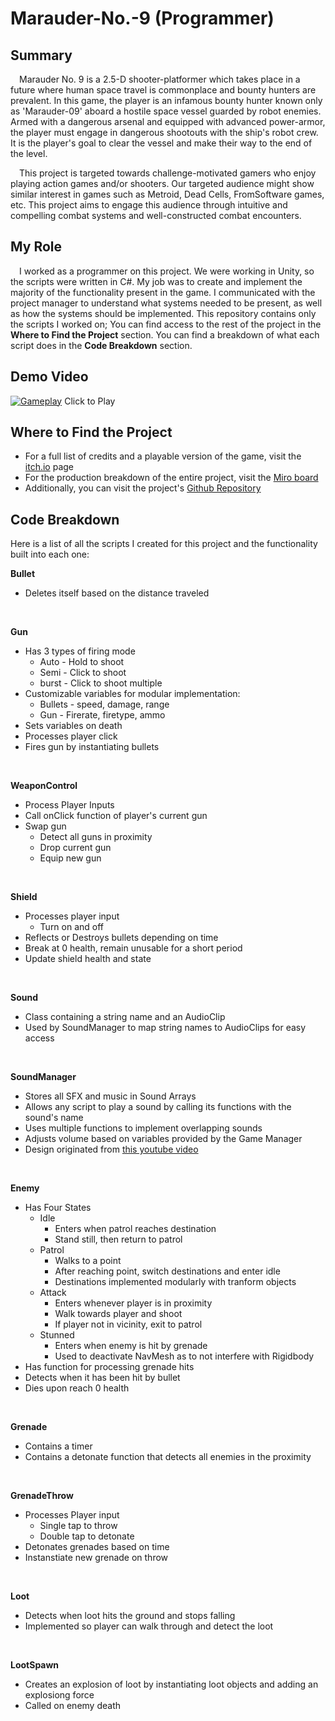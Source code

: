 # Marauder-No.-9 (Programmer)

## Summary 
&emsp;Marauder No. 9 is a 2.5-D shooter-platformer which takes place in a future where human space travel is commonplace and bounty hunters are prevalent. In this game, the player is an infamous bounty hunter known only as 'Marauder-09' aboard a hostile space vessel guarded by robot enemies. Armed with a dangerous arsenal and equipped with advanced power-armor, the player must engage in dangerous shootouts with the ship's robot crew. It is the player's goal to clear the vessel and make their way to the end of the level.

&emsp;This project is targeted towards challenge-motivated gamers who enjoy playing action games and/or shooters. Our targeted audience might show similar interest in games such as Metroid, Dead Cells, FromSoftware games, etc. This project aims to engage this audience through intuitive and compelling combat systems and well-constructed combat encounters.

## My Role
&emsp;I worked as a programmer on this project. We were working in Unity, so the scripts were written in C#. My job was to create and implement the majority of the functionality present in the game. I communicated with the project manager to understand what systems needed to be present, as well as how the systems should be implemented. This repository contains only the scripts I worked on; You can find access to the rest of the project in the __Where to Find the Project__ section. You can find a breakdown of what each script does in the __Code Breakdown__ section.

## Demo Video
[![Gameplay](https://img.itch.zone/aW1hZ2UvMjM3MzU2My8xNDA2NTE1OC5wbmc=/original/Zk20Of.png)](https://www.youtube.com/watch?v=OOYhYw7d50w&t=1s)
Click to Play

## Where to Find the Project
- For a full list of credits and a playable version of the game, visit the [itch.io](https://matt-012.itch.io/marauder-no-9) page
- For the production breakdown of the entire project, visit the [Miro board](https://miro.com/app/board/uXjVMjeFY_Q=/?share_link_id=106949044377)
- Additionally, you can visit the project's [Github Repository](https://github.com/Matthew078/Marauder-No.-9)

## Code Breakdown
Here is a list of all the scripts I created for this project and the functionality built into each one:

__Bullet__
- Deletes itself based on the distance traveled
 <br>

__Gun__
- Has 3 types of firing mode
  - Auto - Hold to shoot
  - Semi - Click to shoot
  - burst - Click to shoot multiple
- Customizable variables for modular implementation:
  - Bullets - speed, damage, range
  - Gun - Firerate, firetype, ammo
- Sets variables on death
- Processes player click
- Fires gun by instantiating bullets
 <br>

__WeaponControl__
- Process Player Inputs
- Call onClick function of player's current gun
- Swap gun
  - Detect all guns in proximity
  - Drop current gun
  - Equip new gun
 <br>

__Shield__
- Processes player input
  - Turn on and off
- Reflects or Destroys bullets depending on time
- Break at 0 health, remain unusable for a short period
- Update shield health and state
 <br>

__Sound__
- Class containing a string name and an AudioClip
- Used by SoundManager to map string names to AudioClips for easy access
 <br>

__SoundManager__
- Stores all SFX and music in Sound Arrays
- Allows any script to play a sound by calling its functions with the sound's name
- Uses multiple functions to implement overlapping sounds
- Adjusts volume based on variables provided by the Game Manager
- Design originated from [this youtube video](https://www.youtube.com/watch?v=rdX7nhH6jdM)
 <br>

__Enemy__
- Has Four States
  - Idle
      - Enters when patrol reaches destination
      - Stand still, then return to patrol
  - Patrol
      - Walks to a point
      - After reaching point, switch destinations and enter idle
      - Destinations implemented modularly with tranform objects
  - Attack
      - Enters whenever player is in proximity
      - Walk towards player and shoot
      - If player not in vicinity, exit to patrol
  - Stunned
    - Enters when enemy is hit by grenade
    - Used to deactivate NavMesh as to not interfere with Rigidbody
- Has function for processing grenade hits
- Detects when it has been hit by bullet
- Dies upon reach 0 health
 <br>

__Grenade__
- Contains a timer
- Contains a detonate function that detects all enemies in the proximity
 <br>

__GrenadeThrow__
- Processes Player input
  - Single tap to throw
  - Double tap to detonate
- Detonates grenades based on time
- Instanstiate new grenade on throw
 <br>

__Loot__
- Detects when loot hits the ground and stops falling
- Implemented so player can walk through and detect the loot
 <br>

__LootSpawn__
- Creates an explosion of loot by instantiating loot objects and adding an explosiong force
- Called on enemy death
 <br>

